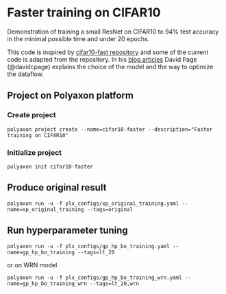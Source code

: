 # Faster training on CIFAR10

Demonstration of training a small ResNet on CIFAR10 to 94% test accuracy in the minimal possible time and under 20 epochs.

This code is inspired by [cifar10-fast repository](https://github.com/davidcpage/cifar10-fast) and some of
the current code is adapted from the repository. In his [blog articles](https://www.myrtle.ai/2018/09/24/how_to_train_your_resnet/)
David Page (@davidcpage) explains the choice of the model and the way to optimize the dataflow.

## Project on Polyaxon platform

### Create project
```
polyaxon project create --name=cifar10-faster --description="Faster training on CIFAR10"
```

### Initialize project 
```
polyaxon init cifar10-faster
```

## Produce original result

```
polyaxon run -u -f plx_configs/xp_original_training.yaml --name=xp_original_training --tags=original
```


## Run hyperparameter tuning

```
polyaxon run -u -f plx_configs/gp_hp_bo_training.yaml --name=gp_hp_bo_training --tags=lt_20
``` 
or on WRN model
```
polyaxon run -u -f plx_configs/gp_hp_bo_training_wrn.yaml --name=gp_hp_bo_training_wrn --tags=lt_20,wrn
```